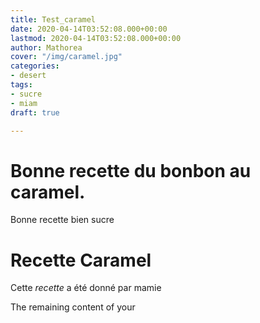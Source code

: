```yaml
---
title: Test_caramel
date: 2020-04-14T03:52:08.000+00:00
lastmod: 2020-04-14T03:52:08.000+00:00
author: Mathorea
cover: "/img/caramel.jpg"
categories:
- desert
tags:
- sucre
- miam
draft: true

---
```


# Bonne recette du bonbon au caramel.

Bonne recette bien sucre

<!--more-->

# Recette Caramel

Cette _recette_ a été donné par mamie

The remaining content of your 